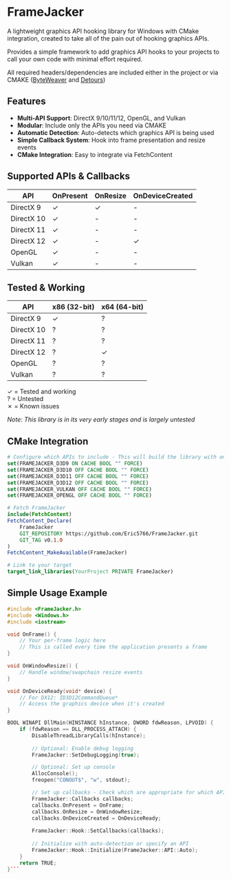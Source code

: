 # FrameJacker
A lightweight graphics API hooking library for Windows with CMake integration, created to take all of the pain out of hooking graphics APIs.

Provides a simple framework to add graphics API hooks to your projects to call your own code with minimal effort required.

All required headers/dependencies are included either in the project or via CMAKE ([ByteWeaver](https://github.com/0xKate/ByteWeaver/) and [Detours](https://github.com/microsoft/Detours))

## Features
- **Multi-API Support**: DirectX 9/10/11/12, OpenGL, and Vulkan
- **Modular**: Include only the APIs you need via CMAKE 
- **Automatic Detection**: Auto-detects which graphics API is being used
- **Simple Callback System**: Hook into frame presentation and resize events
- **CMake Integration**: Easy to integrate via FetchContent

## Supported APIs & Callbacks
| API | OnPresent | OnResize | OnDeviceCreated |
|-----|-----------|----------|-----------------|
| DirectX 9 | ✓ | ✓ | - |
| DirectX 10 | ✓ | - | - |
| DirectX 11 | ✓ | - | - |
| DirectX 12 | ✓ | - | ✓ |
| OpenGL | ✓ | - | - |
| Vulkan | ✓ | - | - |

## Tested & Working
| API | x86 (32-bit) | x64 (64-bit) |
|-----|--------------|--------------|
| DirectX 9 | ✓ | ? |
| DirectX 10 | ? | ? |
| DirectX 11 | ? | ? |
| DirectX 12 | ? | ✓ |
| OpenGL | ? | ? |
| Vulkan | ? | ? |

✓ = Tested and working  
? = Untested  
✗ = Known issues

*Note: This library is in its very early stages and is largely untested*

## CMake Integration
```cmake
# Configure which APIs to include - This will build the library with only the selected APIs.
set(FRAMEJACKER_D3D9 ON CACHE BOOL "" FORCE)
set(FRAMEJACKER_D3D10 OFF CACHE BOOL "" FORCE)
set(FRAMEJACKER_D3D11 OFF CACHE BOOL "" FORCE)
set(FRAMEJACKER_D3D12 OFF CACHE BOOL "" FORCE)
set(FRAMEJACKER_VULKAN OFF CACHE BOOL "" FORCE)
set(FRAMEJACKER_OPENGL OFF CACHE BOOL "" FORCE)

# Fetch FrameJacker
include(FetchContent)
FetchContent_Declare(
    FrameJacker
    GIT_REPOSITORY https://github.com/Eric5766/FrameJacker.git
    GIT_TAG v0.1.0
)
FetchContent_MakeAvailable(FrameJacker)

# Link to your target
target_link_libraries(YourProject PRIVATE FrameJacker)
```

## Simple Usage Example

```cpp
#include <FrameJacker.h>
#include <Windows.h>
#include <iostream>

void OnFrame() {
    // Your per-frame logic here
    // This is called every time the application presents a frame
}

void OnWindowResize() {
    // Handle window/swapchain resize events
}

void OnDeviceReady(void* device) {
    // For DX12: ID3D12CommandQueue*
    // Access the graphics device when it's created
}

BOOL WINAPI DllMain(HINSTANCE hInstance, DWORD fdwReason, LPVOID) {
    if (fdwReason == DLL_PROCESS_ATTACH) {
        DisableThreadLibraryCalls(hInstance);
        
        // Optional: Enable debug logging
        FrameJacker::SetDebugLogging(true);

        // Optional: Set up console
        AllocConsole();
        freopen("CONOUT$", "w", stdout);

        // Set up callbacks - Check which are appropriate for which API above
        FrameJacker::Callbacks callbacks;
        callbacks.OnPresent = OnFrame;
        callbacks.OnResize = OnWindowResize;
        callbacks.OnDeviceCreated = OnDeviceReady;
        
        FrameJacker::Hook::SetCallbacks(callbacks);
        
        // Initialize with auto-detection or specify an API
        FrameJacker::Hook::Initialize(FrameJacker::API::Auto);
    }
    return TRUE;
}```
